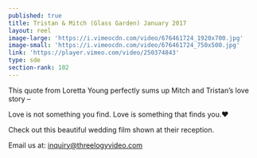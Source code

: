 ```yaml
---
published: true
title: Tristan & Mitch (Glass Garden) January 2017
layout: reel
image-large: 'https://i.vimeocdn.com/video/676461724_1920x700.jpg'
image-small: 'https://i.vimeocdn.com/video/676461724_750x500.jpg'
link: 'https://player.vimeo.com/video/250374843'
type: sde
section-rank: 102
---
```

This quote from Loretta Young perfectly sums up Mitch and Tristan’s love story –

Love is not something you find. Love is something that finds you.❤

Check out this beautiful wedding film shown at their reception.

Email us at: inquiry@threelogyvideo.com